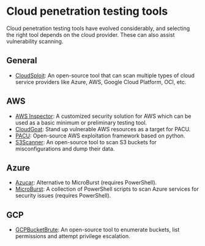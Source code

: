# Cloud penetration testing tools

Cloud penetration testing tools have evolved considerably, and selecting the right tool depends on the cloud provider. 
These can also assist vulnerability scanning.

## General

* [CloudSploit](https://github.com/aquasecurity/cloudsploit): An open-source tool that can scan multiple types of 
cloud service providers like Azure, AWS, Google Cloud Platform, OCI, etc.

## AWS

* [AWS Inspector](https://aws.amazon.com/inspector/): A customized security solution for AWS which can be used as a 
basic minimum or preliminary testing tool.
* [CloudGoat](https://github.com/RhinoSecurityLabs/cloudgoat): Stand up vulnerable AWS resources as a target for PACU.
* [PACU](https://github.com/RhinoSecurityLabs/pacu): Open-source AWS exploitation framework based on python.
* [S3Scanner](https://github.com/sa7mon/S3Scanner): An open-source tool to scan S3 buckets for misconfigurations and 
dump their data.

## Azure

* [Azucar](https://github.com/nccgroup/azucar/): Alternative to MicroBurst (requires PowerShell).
* [MicroBurst](https://github.com/NetSPI/MicroBurst): A collection of PowerShell scripts to scan Azure services 
for security issues (requires PowerShell).

## GCP

* [GCPBucketBrute](https://github.com/RhinoSecurityLabs/GCPBucketBrute): An open-source tool to enumerate buckets, 
list permissions and attempt privilege escalation.
